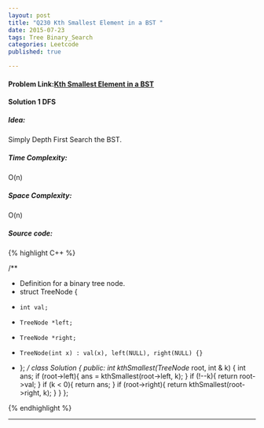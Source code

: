 ```yaml
---
layout: post
title: "Q230 Kth Smallest Element in a BST "
date: 2015-07-23
tags: Tree Binary_Search
categories: Leetcode
published: true

---
```

#### Problem Link:[Kth Smallest Element in a BST ](https://leetcode.com/problems/kth-smallest-element-in-a-bst/) 

#### Solution 1 DFS

##### Idea:

Simply Depth First Search the BST.
   
##### Time Complexity:

O(n)

##### Space Complexity:

O(n)

##### Source code:
{% highlight C++ %}

/**
 * Definition for a binary tree node.
 * struct TreeNode {
 *     int val;
 *     TreeNode *left;
 *     TreeNode *right;
 *     TreeNode(int x) : val(x), left(NULL), right(NULL) {}
 * };
 */
class Solution {
public:
    int kthSmallest(TreeNode* root, int & k) {
        int ans;
        if (root->left){
            ans = kthSmallest(root->left, k);
        }
        if (!--k){
            return root->val;
        }
        if (k < 0){
            return ans;
        }
        if (root->right){
            return kthSmallest(root->right, k);
        }
    }
};

{% endhighlight %}

---
